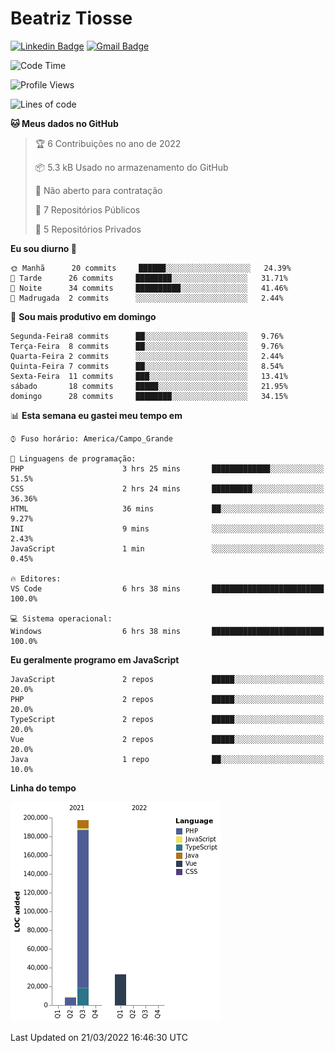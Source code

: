 # Beatriz **Tiosse**


[![Linkedin Badge](https://img.shields.io/badge/-Beatriz%20Tiosse-201B2D?style=flat-square&logo=Linkedin&logoColor=white&link=https://www.linkedin.com/in/beatriz-tiosse-terradas/)](https://www.linkedin.com/in/beatriz-tiosse-terradas/) 
[![Gmail Badge](https://img.shields.io/badge/-beatriz.terradas@gmail.com-201B2D?style=flat-square&logo=Gmail&logoColor=white&link=mailto:beatriz.terradas@gmail.com)](mailto:beatriz.terradas@gmail.com)


<!--START_SECTION:waka-->
![Code Time](http://img.shields.io/badge/Code%20Time-502%20hrs%204%20mins-blue)

![Profile Views](http://img.shields.io/badge/Visualizac%C3%B5es%20do%20perfil-0-blue)

![Lines of code](https://img.shields.io/badge/Desde%20o%20Hello%20World%20eu%20escrevi-239%20Thousand%20linhas%20de%20c%C3%B3digo-blue)

**🐱 Meus dados no GitHub** 

> 🏆 6 Contribuições no ano de 2022
 > 
> 📦 5.3 kB Usado no armazenamento do GitHub 
 > 
> 🚫 Não aberto para contratação
 > 
> 📜 7 Repositórios Públicos 
 > 
> 🔑 5 Repositórios Privados  
 > 
**Eu sou diurno 🐤** 

```text
🌞 Manhã      20 commits     ██████░░░░░░░░░░░░░░░░░░░   24.39% 
🌆 Tarde      26 commits     ████████░░░░░░░░░░░░░░░░░   31.71% 
🌃 Noite      34 commits     ██████████░░░░░░░░░░░░░░░   41.46% 
🌙 Madrugada  2 commits      ░░░░░░░░░░░░░░░░░░░░░░░░░   2.44%

```
📅 **Sou mais produtivo em domingo** 

```text
Segunda-Feira8 commits      ██░░░░░░░░░░░░░░░░░░░░░░░   9.76% 
Terça-Feira  8 commits      ██░░░░░░░░░░░░░░░░░░░░░░░   9.76% 
Quarta-Feira 2 commits      ░░░░░░░░░░░░░░░░░░░░░░░░░   2.44% 
Quinta-Feira 7 commits      ██░░░░░░░░░░░░░░░░░░░░░░░   8.54% 
Sexta-Feira  11 commits     ███░░░░░░░░░░░░░░░░░░░░░░   13.41% 
sábado       18 commits     █████░░░░░░░░░░░░░░░░░░░░   21.95% 
domingo      28 commits     ████████░░░░░░░░░░░░░░░░░   34.15%

```


📊 **Esta semana eu gastei meu tempo em** 

```text
⌚︎ Fuso horário: America/Campo_Grande

💬 Linguagens de programação: 
PHP                      3 hrs 25 mins       █████████████░░░░░░░░░░░░   51.5% 
CSS                      2 hrs 24 mins       █████████░░░░░░░░░░░░░░░░   36.36% 
HTML                     36 mins             ██░░░░░░░░░░░░░░░░░░░░░░░   9.27% 
INI                      9 mins              ░░░░░░░░░░░░░░░░░░░░░░░░░   2.43% 
JavaScript               1 min               ░░░░░░░░░░░░░░░░░░░░░░░░░   0.45%

🔥 Editores: 
VS Code                  6 hrs 38 mins       █████████████████████████   100.0%

💻 Sistema operacional: 
Windows                  6 hrs 38 mins       █████████████████████████   100.0%

```

**Eu geralmente programo em JavaScript** 

```text
JavaScript               2 repos             █████░░░░░░░░░░░░░░░░░░░░   20.0% 
PHP                      2 repos             █████░░░░░░░░░░░░░░░░░░░░   20.0% 
TypeScript               2 repos             █████░░░░░░░░░░░░░░░░░░░░   20.0% 
Vue                      2 repos             █████░░░░░░░░░░░░░░░░░░░░   20.0% 
Java                     1 repo              ██░░░░░░░░░░░░░░░░░░░░░░░   10.0%

```


**Linha do tempo**

![Chart not found](https://raw.githubusercontent.com/beatriztiosse/beatriztiosse/master/charts/bar_graph.png) 


 Last Updated on 21/03/2022 16:46:30 UTC
<!--END_SECTION:waka-->
